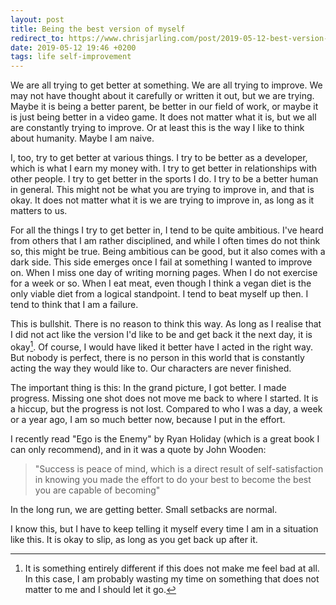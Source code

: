 ```yaml
---
layout: post
title: Being the best version of myself
redirect_to: https://www.chrisjarling.com/post/2019-05-12-best-version-myself
date: 2019-05-12 19:46 +0200
tags: life self-improvement
---
```


We are all trying to get better at something. We are all trying to improve. We may not have thought about it carefully or written it out, but we are trying. Maybe it is being a better parent, be better in our field of work, or maybe it is just being better in a video game. It does not matter what it is, but we all are constantly trying to improve. Or at least this is the way I like to think about humanity. Maybe I am naive.

I, too, try to get better at various things. I try to be better as a developer, which is what I earn my money with. I try to get better in relationships with other people. I try to get better in the sports I do. I try to be a better human in general. This might not be what you are trying to improve in, and that is okay. It does not matter what it is we are trying to improve in, as long as it matters to us.

For all the things I try to get better in, I tend to be quite ambitious. I've heard from others that I am rather disciplined, and while I often times do not think so, this might be true. Being ambitious can be good, but it also comes with a dark side. This side emerges once I fail at something I wanted to improve on. When I miss one day of writing morning pages. When I do not exercise for a week or so. When I eat meat, even though I think a vegan diet is the only viable diet from a logical standpoint. I tend to beat myself up then. I tend to think that I am a failure.

This is bullshit. There is no reason to think this way. As long as I realise that I did not act like the version I'd like to be and get back it the next day, it is okay[^1]. Of course, I would have liked it better have I acted in the right way. But nobody is perfect, there is no person in this world that is constantly acting the way they would like to. Our characters are never finished.

The important thing is this: In the grand picture, I got better. I made progress. Missing one shot does not move me back to where I started. It is a hiccup, but the progress is not lost. Compared to who I was a day, a week or a year ago, I am so much better now, because I put in the effort.

I recently read "Ego is the Enemy" by Ryan Holiday (which is a great book I can only recommend), and in it was a quote by John Wooden:  

> "Success is peace of mind, which is a direct result of self-satisfaction in knowing you made the effort to do your best to become the best you are capable of becoming"

In the long run, we are getting better. Small setbacks are normal.

I know this, but I have to keep telling it myself every time I am in a situation like this. It is okay to slip, as long as you get back up after it.

[^1]: It is something entirely different if this does not make me feel bad at all. In this case, I am probably wasting my time on something that does not matter to me and I should let it go.
